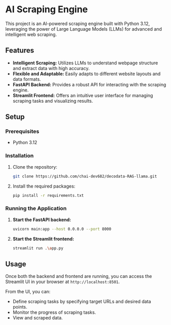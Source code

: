 # AI Scraping Engine

This project is an AI-powered scraping engine built with Python 3.12, leveraging the power of Large Language Models (LLMs) for advanced and intelligent web scraping.

## Features

* **Intelligent Scraping:** Utilizes LLMs to understand webpage structure and extract data with high accuracy.
* **Flexible and Adaptable:** Easily adapts to different website layouts and data formats.
* **FastAPI Backend:** Provides a robust API for interacting with the scraping engine.
* **Streamlit Frontend:** Offers an intuitive user interface for managing scraping tasks and visualizing results.

## Setup

### Prerequisites

* Python 3.12

### Installation

1. Clone the repository:
   ```bash
   git clone https://github.com/chai-dev682/decodata-RAG-llama.git 
   ```
2. Install the required packages:
   ```bash
   pip install -r requirements.txt
   ```

### Running the Application

1. **Start the FastAPI backend:**
   ```bash
   uvicorn main:app --host 0.0.0.0 --port 8000
   ```
2. **Start the Streamlit frontend:**
   ```bash
   streamlit run .\app.py 
   ```

## Usage

Once both the backend and frontend are running, you can access the Streamlit UI in your browser at `http://localhost:8501`. 

From the UI, you can:

* Define scraping tasks by specifying target URLs and desired data points.
* Monitor the progress of scraping tasks.
* View and scraped data.

